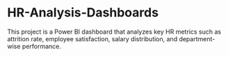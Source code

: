 # HR-Analysis-Dashboards
This project is a Power BI dashboard that analyzes key HR metrics such as attrition rate, employee satisfaction, salary distribution, and department-wise performance.
